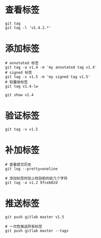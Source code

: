 # 查看标签
```
git tag
git tag -l 'v1.4.2.*'
```

# 添加标签
```
# annotated 标签
git tag -a v1.4 -m 'my annotated tag v1.4'
# signed 标签
git tag -s v1.5 -m 'my signed tag v1.5'
# 轻量级标签
git tag v1.4-lw

git show v1.4
```

# 验证标签
```
git tag -v v1.5
```

# 补加标签
```
# 查看提交历史
git log --pretty=oneline

# 添加标签时加上校验和的前几个字符
git tag -a v1.2 9fceb02d
```

# 推送标签
```
git push gitlab master v1.5

# 一次性推送所有标签
git push gitlab master --tags
```
